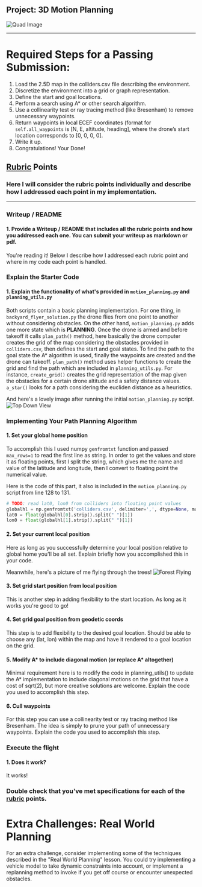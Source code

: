 ## Project: 3D Motion Planning
![Quad Image](./misc/enroute.png)

---


# Required Steps for a Passing Submission:
1. Load the 2.5D map in the colliders.csv file describing the environment.
2. Discretize the environment into a grid or graph representation.
3. Define the start and goal locations.
4. Perform a search using A* or other search algorithm.
5. Use a collinearity test or ray tracing method (like Bresenham) to remove unnecessary waypoints.
6. Return waypoints in local ECEF coordinates (format for `self.all_waypoints` is [N, E, altitude, heading], where the drone’s start location corresponds to [0, 0, 0, 0].
7. Write it up.
8. Congratulations!  Your Done!

## [Rubric](https://review.udacity.com/#!/rubrics/1534/view) Points
### Here I will consider the rubric points individually and describe how I addressed each point in my implementation.  

---
### Writeup / README

#### 1. Provide a Writeup / README that includes all the rubric points and how you addressed each one.  You can submit your writeup as markdown or pdf.  

You're reading it! Below I describe how I addressed each rubric point and where in my code each point is handled.

### Explain the Starter Code

#### 1. Explain the functionality of what's provided in `motion_planning.py` and `planning_utils.py`

Both scripts contain a basic planning implementation. For one thing, in `backyard_flyer_solution.py` the drone flies from one point to another without considering obstacles. On the other hand, `motion_planning.py` adds one more state which is **PLANNING**. Once the drone is armed and before takeoff it calls `plan_path()` method, here basically the drone computer creates the grid of the map considering the obstacles provided in `colliders.csv`, then defines the start and goal states. To find the path to the goal state the A* algorithm is used, finally the waypoints are created and the drone can takeoff.
`plan_path()` method uses helper functions to create the grid and find the path which are included in `planning_utils.py`. For instance, `create_grid()` creates the grid representation of the map given the obstacles for a certain drone altitude and a safety distance values. `a_star()` looks for a path considering the eucliden distance as a heuristics.

And here's a lovely image after running the initial `motion_planning.py` script.
![Top Down View](./misc/motion_test.png)

### Implementing Your Path Planning Algorithm

#### 1. Set your global home position
To accomplish this I used numpy `genfromtxt` function and passed `max_rows=1` to read the first line as string. In order to get the values and store it as floating points, first I split the string, which gives me the name and value of the latitude and longitude, then I convert to floating point the numerical value.

Here is the code of this part, it also is included in the `motion_planning.py` script from line 128 to 131.
```python
# TODO: read lat0, lon0 from colliders into floating point values
globalhl = np.genfromtxt('colliders.csv', delimiter=',', dtype=None, max_rows=1, encoding='utf-8')
lat0 = float(globalhl[0].strip().split(" ")[1])
lon0 = float(globalhl[1].strip().split(" ")[1])
```


#### 2. Set your current local position
Here as long as you successfully determine your local position relative to global home you'll be all set. Explain briefly how you accomplished this in your code.


Meanwhile, here's a picture of me flying through the trees!
![Forest Flying](./misc/in_the_trees.png)

#### 3. Set grid start position from local position
This is another step in adding flexibility to the start location. As long as it works you're good to go!

#### 4. Set grid goal position from geodetic coords
This step is to add flexibility to the desired goal location. Should be able to choose any (lat, lon) within the map and have it rendered to a goal location on the grid.

#### 5. Modify A* to include diagonal motion (or replace A* altogether)
Minimal requirement here is to modify the code in planning_utils() to update the A* implementation to include diagonal motions on the grid that have a cost of sqrt(2), but more creative solutions are welcome. Explain the code you used to accomplish this step.

#### 6. Cull waypoints 
For this step you can use a collinearity test or ray tracing method like Bresenham. The idea is simply to prune your path of unnecessary waypoints. Explain the code you used to accomplish this step.



### Execute the flight
#### 1. Does it work?
It works!

### Double check that you've met specifications for each of the [rubric](https://review.udacity.com/#!/rubrics/1534/view) points.
  
# Extra Challenges: Real World Planning

For an extra challenge, consider implementing some of the techniques described in the "Real World Planning" lesson. You could try implementing a vehicle model to take dynamic constraints into account, or implement a replanning method to invoke if you get off course or encounter unexpected obstacles.


